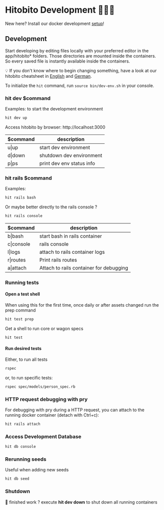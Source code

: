 # Hitobito Development 👩🏽‍💻

New here? Install our docker development [setup](doc/setup.md)!

## Development

Start developing by editing files locally with your preferred editor in the app/hitobito\* folders.
Those directories are mounted inside the containers. So every saved file is instantly available inside the containers.

:bulb: If you don't know where to begin changing something, have a look at our hitobito cheatsheet in [English](./doc/hitobito-cheatsheet-en.pdf) and [German](./doc/hitobito-cheatsheet.pdf).

To initialize the `hit` command, run `source bin/dev-env.sh` in your console.

### hit dev $command

Examples:
to start the development environment

```bash
hit dev up
```

Access hitobito by browser: http://localhost:3000

| $command | description               |
| -------- | ------------------------- |
| u\|up    | start dev environment     |
| d\|down  | shutdown dev environment  |
| p\|ps    | print dev env status info |

### hit rails $command

Examples:

```bash
hit rails bash
```

Or maybe better directly to the rails console ?

```bash
hit rails console
```

| $command   | description                             |
| ---------- | --------------------------------------- |
| b\|bash    | start bash in rails container           |
| c\|console | rails console                           |
| l\|logs    | attach to rails container logs          |
| r\|routes  | Print rails routes                      |
| a\|attach  | Attach to rails container for debugging |

### Running tests

#### Open a test shell

When using this for the first time, once daily or after assets changed run the prep command

```bash
hit test prep
```

Get a shell to run core or wagon specs

```bash
hit test
```

#### Run desired tests

Either, to run all tests

```bash
rspec
```

or, to run specific tests:

```bash
rspec spec/models/person_spec.rb
```

### HTTP request debugging with pry

For debugging with pry during a HTTP request, you can attach to the running docker container (detach with Ctrl+c):

```bash
hit rails attach
```

### Access Development Database

```bash
hit db console
```

### Rerunning seeds

Useful when adding new seeds

```bash
hit db seed
```

### Shutdown

🍺 finished work ? execute **hit dev down** to shut down all running containers
